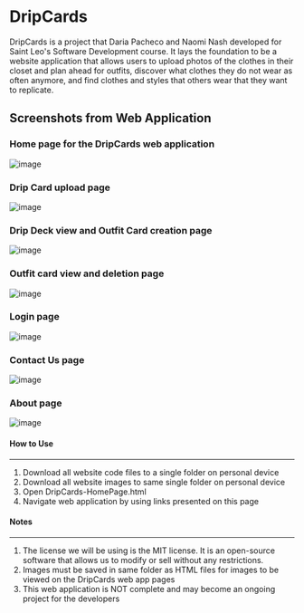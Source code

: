 # DripCards
DripCards is a project that Daria Pacheco and Naomi Nash developed for Saint Leo's Software Development course.
It lays the foundation to be a website application that allows users to upload photos of the clothes in their closet and plan ahead for outfits,
  discover what clothes they do not wear as often anymore, and find clothes and styles that others wear that they want to
  replicate.

## Screenshots from Web Application

### Home page for the DripCards web application
![image](https://user-images.githubusercontent.com/97969876/166315271-0febc086-cc96-4fb5-8657-fde40cb98567.png)

### Drip Card upload page
![image](https://user-images.githubusercontent.com/97969876/166183050-9863f384-ce3f-45bf-960e-5d0d691cc184.png)

### Drip Deck view and Outfit Card creation page
![image](https://user-images.githubusercontent.com/97969876/166183095-bb864e7e-fb6a-4066-8d4b-11bf968fc46a.png)

### Outfit card view and deletion page
![image](https://user-images.githubusercontent.com/97969876/166183161-845fafe4-2c62-4fac-98cf-2cd5d03ced06.png)

### Login page
![image](https://user-images.githubusercontent.com/97969876/166315194-1fc17761-3ce5-4007-9448-a61cfa23b232.png)

### Contact Us page
![image](https://user-images.githubusercontent.com/97969876/166183267-da1b5029-a32e-40cb-b85c-987523074656.png)

### About page
![image](https://user-images.githubusercontent.com/97969876/166183279-f1a1d556-c44d-48fd-9d47-de4cf11aa48f.png)

#### How to Use
-----------
1) Download all website code files to a single folder on personal device
2) Download all website images to same single folder on personal device
3) Open DripCards-HomePage.html
4) Navigate web application by using links presented on this page

#### Notes
-----
1) The license we will be using is the MIT license. 
   It is an open-source software that allows us to modify or sell without any restrictions.
2) Images must be saved in same folder as HTML files for images to be viewed on the DripCards web app pages
3) This web application is NOT complete and may become an ongoing project for the developers
